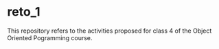 # reto_1
This repository refers to the activities proposed for class 4 of the Object Oriented Pogramming course.

